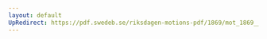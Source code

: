 ```yaml
---
layout: default
UpRedirect: https://pdf.swedeb.se/riksdagen-motions-pdf/1869/mot_1869__ak__00189.pdf
---
```

